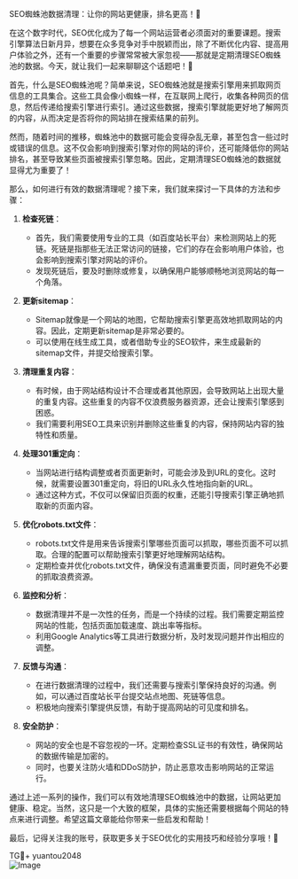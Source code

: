 SEO蜘蛛池数据清理：让你的网站更健康，排名更高！💪

在这个数字时代，SEO优化成为了每一个网站运营者必须面对的重要课题。搜索引擎算法日新月异，想要在众多竞争对手中脱颖而出，除了不断优化内容、提高用户体验之外，还有一个重要的步骤常常被大家忽视——那就是定期清理SEO蜘蛛池的数据。今天，就让我们一起来聊聊这个话题吧！🚀

首先，什么是SEO蜘蛛池呢？简单来说，SEO蜘蛛池就是搜索引擎用来抓取网页信息的工具集合。这些工具会像小蜘蛛一样，在互联网上爬行，收集各种网页的信息，然后传递给搜索引擎进行索引。通过这些数据，搜索引擎就能更好地了解网页的内容，从而决定是否将你的网站排在搜索结果的前列。

然而，随着时间的推移，蜘蛛池中的数据可能会变得杂乱无章，甚至包含一些过时或错误的信息。这不仅会影响到搜索引擎对你的网站的评价，还可能降低你的网站排名，甚至导致某些页面被搜索引擎忽略。因此，定期清理SEO蜘蛛池的数据就显得尤为重要了！

那么，如何进行有效的数据清理呢？接下来，我们就来探讨一下具体的方法和步骤：

1. **检查死链**：
   - 首先，我们需要使用专业的工具（如百度站长平台）来检测网站上的死链。死链是指那些无法正常访问的链接，它们的存在会影响用户体验，也会影响到搜索引擎对网站的评价。
   - 发现死链后，要及时删除或修复，以确保用户能够顺畅地浏览网站的每一个角落。

2. **更新sitemap**：
   - Sitemap就像是一个网站的地图，它帮助搜索引擎更高效地抓取网站的内容。因此，定期更新sitemap是非常必要的。
   - 可以使用在线生成工具，或者借助专业的SEO软件，来生成最新的sitemap文件，并提交给搜索引擎。

3. **清理重复内容**：
   - 有时候，由于网站结构设计不合理或者其他原因，会导致网站上出现大量的重复内容。这些重复的内容不仅浪费服务器资源，还会让搜索引擎感到困惑。
   - 我们需要利用SEO工具来识别并删除这些重复的内容，保持网站内容的独特性和质量。

4. **处理301重定向**：
   - 当网站进行结构调整或者页面更新时，可能会涉及到URL的变化。这时候，就需要设置301重定向，将旧的URL永久性地指向新的URL。
   - 通过这种方式，不仅可以保留旧页面的权重，还能引导搜索引擎正确地抓取新的页面内容。

5. **优化robots.txt文件**：
   - robots.txt文件是用来告诉搜索引擎哪些页面可以抓取，哪些页面不可以抓取。合理的配置可以帮助搜索引擎更好地理解网站结构。
   - 定期检查并优化robots.txt文件，确保没有遗漏重要页面，同时避免不必要的抓取浪费资源。

6. **监控和分析**：
   - 数据清理并不是一次性的任务，而是一个持续的过程。我们需要定期监控网站的性能，包括页面加载速度、跳出率等指标。
   - 利用Google Analytics等工具进行数据分析，及时发现问题并作出相应的调整。

7. **反馈与沟通**：
   - 在进行数据清理的过程中，我们还需要与搜索引擎保持良好的沟通。例如，可以通过百度站长平台提交站点地图、死链等信息。
   - 积极地向搜索引擎提供反馈，有助于提高网站的可见度和排名。

8. **安全防护**：
   - 网站的安全也是不容忽视的一环。定期检查SSL证书的有效性，确保网站的数据传输是加密的。
   - 同时，也要关注防火墙和DDoS防护，防止恶意攻击影响网站的正常运行。

通过上述一系列的操作，我们可以有效地清理SEO蜘蛛池中的数据，让网站更加健康、稳定。当然，这只是一个大致的框架，具体的实施还需要根据每个网站的特点来进行调整。希望这篇文章能给你带来一些启发和帮助！

最后，记得关注我的账号，获取更多关于SEO优化的实用技巧和经验分享哦！🌟

TG💪+ yuantou2048  
![Image](https://github.com/user-attachments/assets/42a5a4a5-fea9-4a1d-8aa0-73e57e430cca)